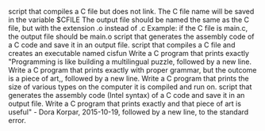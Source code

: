 script that compiles a C file but does not link.
The C file name will be saved in the variable $CFILE
The output file should be named the same as the C file, but with the extension .o instead of .c
Example: if the C file is main.c, the output file should be main.o
script that generates the assembly code of a C code and save it in an output file.
script that compiles a C file and creates an executable named cisfun
Write a C program that prints exactly "Programming is like building a multilingual puzzle, followed by a new line.
Write a C program that prints exactly with proper grammar, but the outcome is a piece of art,, followed by a new line.
Write a C program that prints the size of various types on the computer it is compiled and run on.
script that generates the assembly code (Intel syntax) of a C code and save it in an output file. Write a C program that prints exactly and that piece of art is useful" - Dora Korpar, 2015-10-19, followed by a new line, to the standard error.
